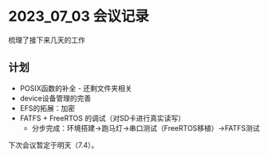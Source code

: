 # 2023_07_03 会议记录
梳理了接下来几天的工作

## 计划
* POSIX函数的补全 - 还剩文件夹相关
* device设备管理的完善
* EFS的拓展：加密
* FATFS + FreeRTOS 的调试（对SD卡进行真实读写）
  * 分步完成：环境搭建->跑马灯->串口测试（FreeRTOS移植）->FATFS测试


下次会议暂定于明天（7.4）。